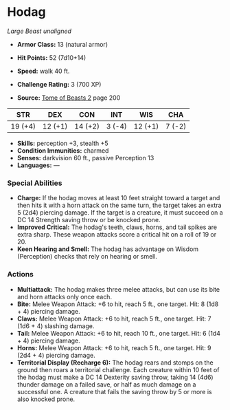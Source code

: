 # Hodag

*Large* *Beast* *unaligned*

- **Armor Class:** 13 (natural armor)
- **Hit Points:** 52 (7d10+14)
- **Speed:** walk 40 ft.

- **Challenge Rating:** 3 (700 XP)
- **Source:** [Tome of Beasts 2](https://koboldpress.com/kpstore/product/tome-of-beasts-2-for-5th-edition) page 200

| STR | DEX | CON | INT | WIS | CHA |
| --- | --- | --- | --- | --- | --- |
| 19 (+4) | 12 (+1) | 14 (+2) | 3 (-4) | 12 (+1) | 7 (-2) |

- **Skills:** perception +3, stealth +5
- **Condition Immunities:** charmed
- **Senses:** darkvision 60 ft., passive Perception 13
- **Languages:** —

### Special Abilities

- **Charge:** If the hodag moves at least 10 feet straight toward a target and then hits it with a horn attack on the same turn, the target takes an extra 5 (2d4) piercing damage. If the target is a creature, it must succeed on a DC 14 Strength saving throw or be knocked prone.
- **Improved Critical:** The hodag's teeth, claws, horns, and tail spikes are extra sharp. These weapon attacks score a critical hit on a roll of 19 or 20.
- **Keen Hearing and Smell:** The hodag has advantage on Wisdom (Perception) checks that rely on hearing or smell.

### Actions

- **Multiattack:** The hodag makes three melee attacks, but can use its bite and horn attacks only once each.
- **Bite:** Melee Weapon Attack: +6 to hit, reach 5 ft., one target. Hit: 8 (1d8 + 4) piercing damage.
- **Claws:** Melee Weapon Attack: +6 to hit, reach 5 ft., one target. Hit: 7 (1d6 + 4) slashing damage.
- **Tail:** Melee Weapon Attack: +6 to hit, reach 10 ft., one target. Hit: 6 (1d4 + 4) piercing damage.
- **Horns:** Melee Weapon Attack: +6 to hit, reach 5 ft., one target. Hit: 9 (2d4 + 4) piercing damage.
- **Territorial Display (Recharge 6):** The hodag rears and stomps on the ground then roars a territorial challenge. Each creature within 10 feet of the hodag must make a DC 14 Dexterity saving throw, taking 14 (4d6) thunder damage on a failed save, or half as much damage on a successful one. A creature that fails the saving throw by 5 or more is also knocked prone.



